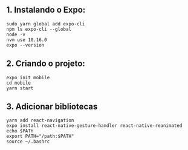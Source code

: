 ## 1. Instalando o Expo:

`sudo yarn global add expo-cli` <br>
`npm ls expo-cli --global` <br>
`node -v` <br>
`nvm use 10.16.0` <br>
`expo --version`

## 2. Criando o projeto:

`expo init mobile` <br>
`cd mobile` <br>
`yarn start`

## 3. Adicionar bibliotecas

`yarn add react-navigation` <br>
`expo install react-native-gesture-handler react-native-reanimated` <br>
`echo $PATH` <br>
`export PATH="/path:$PATH"` <br>
`source ~/.bashrc`<br>
